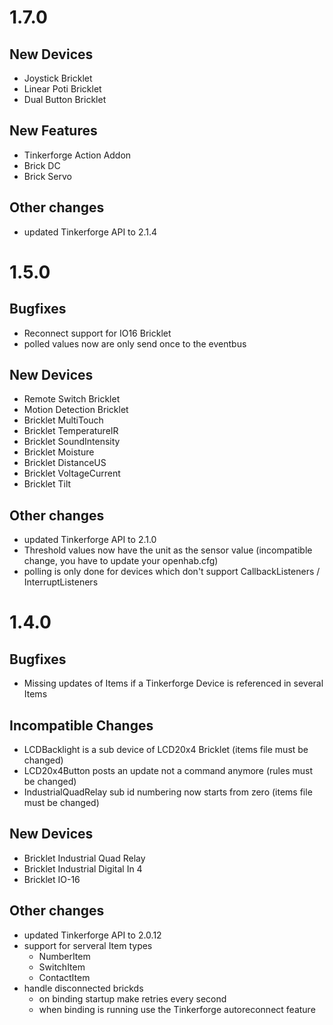 # 1.7.0
## New Devices
 * Joystick Bricklet
 * Linear Poti Bricklet
 * Dual Button Bricklet

## New Features
 * Tinkerforge Action Addon
 * Brick DC
 * Brick Servo

## Other changes
 * updated Tinkerforge API to 2.1.4

# 1.5.0
## Bugfixes
  * Reconnect support for IO16 Bricklet
  * polled values now are only send once to the eventbus

## New Devices
 * Remote Switch Bricklet
 * Motion Detection Bricklet
 * Bricklet MultiTouch
 * Bricklet TemperatureIR
 * Bricklet SoundIntensity
 * Bricklet Moisture
 * Bricklet DistanceUS
 * Bricklet VoltageCurrent
 * Bricklet Tilt

## Other changes
 * updated Tinkerforge API to 2.1.0
 * Threshold values now have the unit as the sensor value (incompatible change, you have to update your openhab.cfg)
 * polling is only done for devices which don't support CallbackListeners / InterruptListeners

# 1.4.0
## Bugfixes
  * Missing updates of Items if a Tinkerforge Device is referenced in several Items

## Incompatible Changes
  * LCDBacklight is a sub device of LCD20x4 Bricklet (items file must be changed)
  * LCD20x4Button posts an update not a command anymore (rules must be changed)
  * IndustrialQuadRelay sub id numbering now starts from zero (items file must be changed)

## New Devices
 * Bricklet Industrial Quad Relay
 * Bricklet Industrial Digital In 4
 * Bricklet IO-16

## Other changes
 * updated Tinkerforge API to 2.0.12
 * support for serveral Item types
   * NumberItem
   * SwitchItem
   * ContactItem
 * handle disconnected brickds
   * on binding startup make retries every second
   * when binding is running use the Tinkerforge autoreconnect feature
 